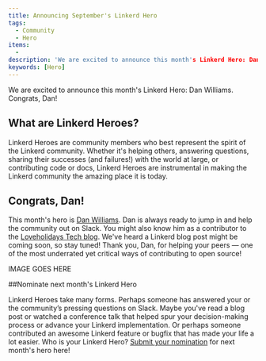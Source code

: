 ```yaml
---
title: Announcing September's Linkerd Hero
tags:
  - Community
  - Hero
items:
  - 
description: 'We are excited to announce this month's Linkerd Hero: Dan Williams. Congrats, Dan! Linkerd Heroes are community members who best represent the spirit of the Linkerd community. '
keywords: [Hero]
---
```


We are excited to announce this month's Linkerd Hero: Dan Williams.
Congrats, Dan!

## What are Linkerd Heroes?

Linkerd Heroes are community members who best represent the spirit
of the Linkerd community. Whether it's helping others, answering
questions, sharing their successes (and failures!) with the world
at large, or contributing code or docs, Linkerd Heroes are
instrumental in making the Linkerd community the amazing place it is
today.

## Congrats, Dan!

This month's hero is
[Dan Williams](https://www.linkedin.com/in/dan-williams-5501a8105/).
Dan is always ready to jump in and help the community out on Slack.
You might also know him as a contributor to the
[Loveholidays Tech blog](https://tech.loveholidays.com/).
We've heard a Linkerd blog post might be coming soon, so stay tuned!
Thank you, Dan, for helping your peers — one of the most underrated
yet critical ways of contributing to open source!

IMAGE GOES HERE

##Nominate next month's Linkerd Hero

Linkerd Heroes take many forms. Perhaps someone has answered your
or the community’s pressing questions on Slack. Maybe you've read
a blog post or watched a conference talk that helped spur your
decision-making process or advance your Linkerd implementation.
Or perhaps someone contributed an awesome Linkerd feature or bugfix
that has made your life a lot easier. Who is your Linkerd Hero?
[Submit your nomination](https://docs.google.com/forms/d/e/1FAIpQLSfNv--UnbbZSzW7J3SbREIMI-HaooyX9im8yLIGB7M_LKT_Fw/viewform?usp=sf_link)
for next month's hero here!
